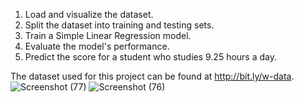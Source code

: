 1. Load and visualize the dataset.
2. Split the dataset into training and testing sets.
3. Train a Simple Linear Regression model.
4. Evaluate the model's performance.
5. Predict the score for a student who studies 9.25 hours a day.

The dataset used for this project can be found at http://bit.ly/w-data.
![Screenshot (77)](https://github.com/kumar1310aryan/Data-Science-Projects/assets/153344101/ec50c44e-6ed8-44b9-9dfc-585c42bf86cc)
![Screenshot (76)](https://github.com/kumar1310aryan/Data-Science-Projects/assets/153344101/02455be1-6483-4b2d-b94e-5e7bc3094dd4)
